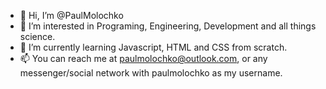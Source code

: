 - 👋 Hi, I’m @PaulMolochko
- 👀 I’m interested in Programing, Engineering, Development and all things science.
- 🌱 I’m currently learning Javascript, HTML and CSS from scratch.
- 📫 You can reach me at paulmolochko@outlook.com, or any messenger/social network with paulmolochko as my username.

